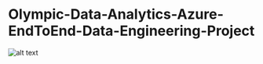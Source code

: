 # Olympic-Data-Analytics-Azure-EndToEnd-Data-Engineering-Project

![alt text]([https://github.com/Mustafa-AlHunaiti/Olympic-Data-Analytics-Azure-EndToEnd-Data-Engineering-Project/blob/main/Architecture.png?raw=true])
